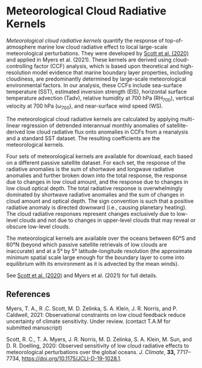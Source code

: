 # Meteorological Cloud Radiative Kernels

*Meteorological cloud radiative kernels* quantify the response of top-of-atmosphere marine low cloud radiative effect to local large-scale meteorological perturbations.  They were developed by [Scott et al. (2020)](https://doi.org/10.1175/JCLI-D-19-1028.1) and applied in Myers et al. (2021).  These kernels are derived using cloud-controlling factor (CCF) analysis, which is based upon theoretical and high-resolution model evidence that marine boundary layer properties, including cloudiness, are predominantly determined by large-scale meteorological environmental factors.  In our analysis, these CCFs include sea-surface temperature (SST), estimated inversion strength (EIS), horizontal surface temperature advection (Tadv), relative humidity at 700 hPa (RH<sub>700</sub>), vertical velocity at 700 hPa (ω<sub>700</sub>), and near-surface wind speed (WS).  

The meteorological cloud radiative kernels are calculated by applying multi-linear regression of detrended interannual monthly anomalies of satellite-derived low cloud radiative flux onto anomalies in CCFs from a reanalysis and a standard SST dataset.  The resulting coefficients are the meteorological kernels.

Four sets of meteorological kernels are available for download, each based on a different passive satellite dataset.  For each set, the response of the radiative anomalies is the sum of shortwave and longwave radiative anomalies and further broken down into the total response, the response due to changes in low cloud amount, and the response due to changes in low cloud optical depth.  The total radiative response is overwhelmingly dominated by shortwave radiative anomalies and the sum of changes in cloud amount and optical depth.  The sign convention is such that a positive radiative anomaly is directed downward (i.e., causing planetary heating).  The cloud radiative responses represent changes exclusively due to low-level clouds and not due to changes in upper-level clouds that may reveal or obscure low-level clouds.  

The meteorological kernels are available over the oceans between 60°S and 60°N (beyond which passive satellite retrievals of low clouds are inaccurate) and at a 5° by 5° latitude-longitude resolution (the approximate minimum spatial scale large enough for the boundary layer to come into equilibrium with its environment as it is advected by the mean winds).

See [Scott et al. (2020)](https://doi.org/10.1175/JCLI-D-19-1028.1) and Myers et al. (2021) for full details.

## References

Myers, T. A., R .C. Scott, M. D. Zelinka, S. A. Klein, J. R. Norris, and P. Caldwell, 2021: Observational constraints on low cloud feedback reduce uncertainty of climate sensitivity. Under review. (contact T.A.M for submitted manuscript)

Scott, R. C., T. A. Myers, J. R. Norris, M. D. Zelinka, S. A. Klein, M. Sun, and D. R. Doelling, 2020: Observed sensitivity of low cloud radiative effects to meteorological perturbations over the global oceans. *J. Climate*, **33,** 7717–7734, https://doi.org/10.1175/JCLI-D-19-1028.1.

